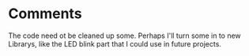 # Comments

The code need ot be cleaned up some. Perhaps I'll turn some in to new Librarys, like the LED blink part that I could use in future projects.
